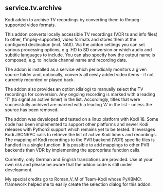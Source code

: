 ## service.tv.archive

Kodi addon to archive TV recordings by converting them to ffmpeg-supported video formats.

This addon converts locally accessible TV recordings (VDR ts and info files) to other, ffmpeg-supported, video formats and stores them at the configured destination (incl. NAS). Via the addon settings you can set various processing options, e.g. HD to SD conversion or which audio and subtitle languages to include. You can also specify how the output name is composed, e.g. to include channel name and recording date.

The addon is installed as a service which periodically monitors a given source folder and, optionally, converts all newly added video items - if not currently recorded or played back.

The addon also provides an option (dialog) to manually select the TV recordings for conversion. Any ongoing recording is marked with a leading 'T' (to signal an active timer) in the list. Accordingly, titles that were successfully archived are marked with a leading 'A' in the list - unless the source has been removed.

The addon was developed and tested on a linux platform with Kodi 18. Some code has been implemented to support other platforms and newer Kodi releases with Python3 support which remains yet to be tested. It leverages Kodi JSONRPC calls to retrieve the list of active Kodi timers and recordings. The mapping of Kodi recordings to the PVR backend (VDR) specific files is handled in a single function. It is possible to add mappings to other PVR backends than VDR by implementing the appropriate function calls.

Currently, only German and English translations are provided. Use at your own risk and please be aware that the
addon code is still under development.

My special credits go to Roman_V_M of Team-Kodi whose PyXBMCt framework helped me to easily create the selection dialog for this addon.
